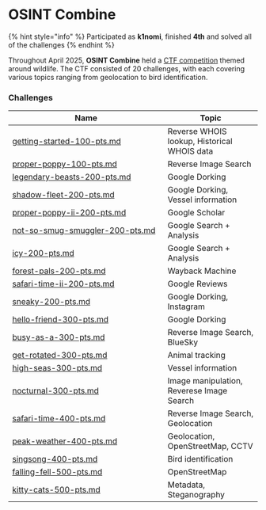 # OSINT Combine

{% hint style="info" %}
Participated as **k1nomi**, finished **4th** and solved all of the challenges
{% endhint %}

Throughout April 2025, **OSINT Combine** held a [CTF competition](https://osintcombine.ctfd.io/challenges) themed around wildlife. The CTF consisted of 20 challenges, with each covering various topics ranging from geolocation to bird identification.

### Challenges

<table><thead><tr><th width="298">Name</th><th>Topic</th></tr></thead><tbody><tr><td><a data-mention href="getting-started-100-pts.md">getting-started-100-pts.md</a></td><td>Reverse WHOIS lookup, Historical WHOIS data</td></tr><tr><td><a data-mention href="proper-poppy-100-pts.md">proper-poppy-100-pts.md</a></td><td>Reverse Image Search</td></tr><tr><td><a data-mention href="legendary-beasts-200-pts.md">legendary-beasts-200-pts.md</a></td><td>Google Dorking</td></tr><tr><td><a data-mention href="shadow-fleet-200-pts.md">shadow-fleet-200-pts.md</a></td><td>Google Dorking, Vessel information</td></tr><tr><td><a data-mention href="proper-poppy-ii-200-pts.md">proper-poppy-ii-200-pts.md</a></td><td>Google Scholar</td></tr><tr><td><a data-mention href="not-so-smug-smuggler-200-pts.md">not-so-smug-smuggler-200-pts.md</a></td><td>Google Search + Analysis</td></tr><tr><td><a data-mention href="icy-200-pts.md">icy-200-pts.md</a></td><td>Google Search + Analysis</td></tr><tr><td><a data-mention href="forest-pals-200-pts.md">forest-pals-200-pts.md</a></td><td>Wayback Machine</td></tr><tr><td><a data-mention href="safari-time-ii-200-pts.md">safari-time-ii-200-pts.md</a></td><td>Google Reviews</td></tr><tr><td><a data-mention href="sneaky-200-pts.md">sneaky-200-pts.md</a></td><td>Google Dorking, Instagram</td></tr><tr><td><a data-mention href="hello-friend-300-pts.md">hello-friend-300-pts.md</a></td><td>Google Dorking</td></tr><tr><td><a data-mention href="busy-as-a-300-pts.md">busy-as-a-300-pts.md</a></td><td>Reverse Image Search, BlueSky</td></tr><tr><td><a data-mention href="get-rotated-300-pts.md">get-rotated-300-pts.md</a></td><td>Animal tracking</td></tr><tr><td><a data-mention href="high-seas-300-pts.md">high-seas-300-pts.md</a></td><td>Vessel information</td></tr><tr><td><a data-mention href="nocturnal-300-pts.md">nocturnal-300-pts.md</a></td><td>Image manipulation, Reverese Image Search</td></tr><tr><td><a data-mention href="safari-time-400-pts.md">safari-time-400-pts.md</a></td><td>Reverse Image Search, Geolocation</td></tr><tr><td><a data-mention href="peak-weather-400-pts.md">peak-weather-400-pts.md</a></td><td>Geolocation, OpenStreetMap, CCTV</td></tr><tr><td><a data-mention href="singsong-400-pts.md">singsong-400-pts.md</a></td><td>Bird identification</td></tr><tr><td><a data-mention href="falling-fell-500-pts.md">falling-fell-500-pts.md</a></td><td>OpenStreetMap</td></tr><tr><td><a data-mention href="kitty-cats-500-pts.md">kitty-cats-500-pts.md</a></td><td>Metadata, Steganography</td></tr></tbody></table>



